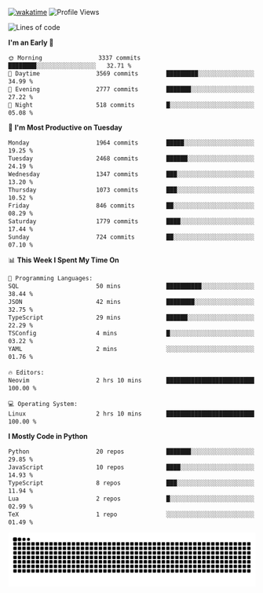 [![wakatime](https://wakatime.com/badge/user/b920b284-3cde-4cd4-b72e-f7f22d050b16.svg)](https://wakatime.com/@b920b284-3cde-4cd4-b72e-f7f22d050b16)
![Profile Views](http://img.shields.io/badge/Profile%20Views-4586-blue)
<!--START_SECTION:waka-->
![Lines of code](https://img.shields.io/badge/From%20Hello%20World%20I%27ve%20Written-9.1%20million%20lines%20of%20code-blue)

**I'm an Early 🐤** 

```text
🌞 Morning                3337 commits        ████████░░░░░░░░░░░░░░░░░   32.71 % 
🌆 Daytime                3569 commits        █████████░░░░░░░░░░░░░░░░   34.99 % 
🌃 Evening                2777 commits        ███████░░░░░░░░░░░░░░░░░░   27.22 % 
🌙 Night                  518 commits         █░░░░░░░░░░░░░░░░░░░░░░░░   05.08 % 
```
📅 **I'm Most Productive on Tuesday** 

```text
Monday                   1964 commits        █████░░░░░░░░░░░░░░░░░░░░   19.25 % 
Tuesday                  2468 commits        ██████░░░░░░░░░░░░░░░░░░░   24.19 % 
Wednesday                1347 commits        ███░░░░░░░░░░░░░░░░░░░░░░   13.20 % 
Thursday                 1073 commits        ███░░░░░░░░░░░░░░░░░░░░░░   10.52 % 
Friday                   846 commits         ██░░░░░░░░░░░░░░░░░░░░░░░   08.29 % 
Saturday                 1779 commits        ████░░░░░░░░░░░░░░░░░░░░░   17.44 % 
Sunday                   724 commits         ██░░░░░░░░░░░░░░░░░░░░░░░   07.10 % 
```


📊 **This Week I Spent My Time On** 

```text
💬 Programming Languages: 
SQL                      50 mins             ██████████░░░░░░░░░░░░░░░   38.44 % 
JSON                     42 mins             ████████░░░░░░░░░░░░░░░░░   32.75 % 
TypeScript               29 mins             ██████░░░░░░░░░░░░░░░░░░░   22.29 % 
TSConfig                 4 mins              █░░░░░░░░░░░░░░░░░░░░░░░░   03.22 % 
YAML                     2 mins              ░░░░░░░░░░░░░░░░░░░░░░░░░   01.76 % 

🔥 Editors: 
Neovim                   2 hrs 10 mins       █████████████████████████   100.00 % 

💻 Operating System: 
Linux                    2 hrs 10 mins       █████████████████████████   100.00 % 
```

**I Mostly Code in Python** 

```text
Python                   20 repos            ███████░░░░░░░░░░░░░░░░░░   29.85 % 
JavaScript               10 repos            ████░░░░░░░░░░░░░░░░░░░░░   14.93 % 
TypeScript               8 repos             ███░░░░░░░░░░░░░░░░░░░░░░   11.94 % 
Lua                      2 repos             █░░░░░░░░░░░░░░░░░░░░░░░░   02.99 % 
TeX                      1 repo              ░░░░░░░░░░░░░░░░░░░░░░░░░   01.49 % 
```




<!--END_SECTION:waka-->
![Snake animation](https://raw.githubusercontent.com/timmypidashev/timmypidashev/main/commits.svg)
